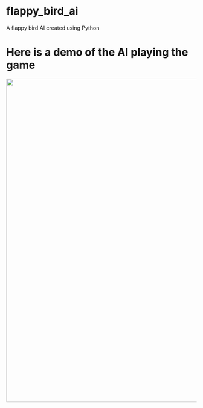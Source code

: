 # flappy_bird_ai
A flappy bird AI created using Python

# Here is a demo of the AI playing the game

<img src="flappybird_ai_demo.gif" width="1280" height="856"/>
